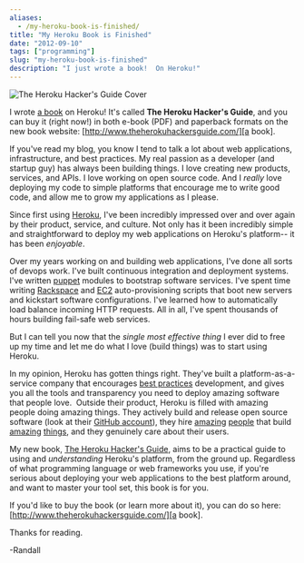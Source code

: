 ```yaml
---
aliases:
  - /my-heroku-book-is-finished/
title: "My Heroku Book is Finished"
date: "2012-09-10"
tags: ["programming"]
slug: "my-heroku-book-is-finished"
description: "I just wrote a book!  On Heroku!"
---
```



![The Heroku Hacker's Guide Cover][]


I wrote [a book][] on Heroku!  It's called **The Heroku Hacker's Guide**, and
you can buy it (right now!) in both e-book (PDF) and paperback formats on the
new book website: [http://www.theherokuhackersguide.com/][a book].

If you've read my blog, you know I tend to talk a lot about web applications,
infrastructure, and best practices.  My real passion as a developer (and
startup guy) has always been building things.  I love creating new products,
services, and APIs.  I love working on open source code.  And I *really* love
deploying my code to simple platforms that encourage me to write good code, and
allow me to grow my applications as I please.

Since first using [Heroku][], I've been incredibly impressed over and over
again by their product, service, and culture.  Not only has it been incredibly
simple and straightforward to deploy my web applications on Heroku's platform--
it has been *enjoyable*.

Over my years working on and building web applications, I've done all sorts of
devops work.  I've built continuous integration and deployment systems.  I've
written [puppet][] modules to bootstrap software services.  I've spent time
writing [Rackspace][] and [EC2][] auto-provisioning scripts that boot new
servers and kickstart software configurations.  I've learned how to
automatically load balance incoming HTTP requests.  All in all, I've spent
thousands of hours building fail-safe web services.

But I can tell you now that the *single most effective thing* I ever did to
free up my time and let me do what I love (build things) was to start using
Heroku.

In my opinion, Heroku has gotten things right.  They've built a
platform-as-a-service company that encourages [best practices][] development,
and gives you all the tools and transparency you need to deploy amazing
software that people love.  Outside their product, Heroku is filled with
amazing people doing amazing things.  They actively build and release open
source software (look at their [GitHub account][]), they hire [amazing][]
[people][] that build [amazing][foreman] [things][], and they genuinely care
about their users.

My new book, [The Heroku Hacker's Guide][a book], aims to be a practical guide
to using and *understanding* Heroku's platform, from the ground up.  Regardless
of what programming language or web frameworks you use, if you're serious about
deploying your web applications to the best platform around, and want to master
your tool set, this book is for you.

If you'd like to buy the book (or learn more about it), you can do so here:
[http://www.theherokuhackersguide.com/][a book].

Thanks for reading.

-Randall


  [The Heroku Hacker's Guide Cover]: /static/images/2012/the-heroku-hackers-guide-cover.png "The Heroku Hacker's Guide Cover"
  [a book]: http://www.theherokuhackersguide.com/ "The Heroku Hacker's Guide"
  [Heroku]: http://www.heroku.com/ "Heroku"
  [puppet]: http://puppetlabs.com/ "Puppet"
  [Rackspace]: http://www.rackspace.com/ "Rackspace"
  [EC2]: http://aws.amazon.com/ "AWS"
  [best practices]: http://www.12factor.net/ "The 12 Factor App"
  [GitHub account]: https://github.com/heroku "Heroku on GitHub"
  [amazing]: http://kennethreitz.com/ "Kenneth Reitz"
  [people]: http://craigkerstiens.com/ "Craig Kerstiens"
  [foreman]: https://github.com/ddollar/foreman "Foreman"
  [things]: https://github.com/kennethreitz/requests "Python Requests"
